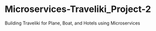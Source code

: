 # Microservices-Traveliki_Project-2
Building Traveliki for Plane, Boat, and Hotels using Microservices
